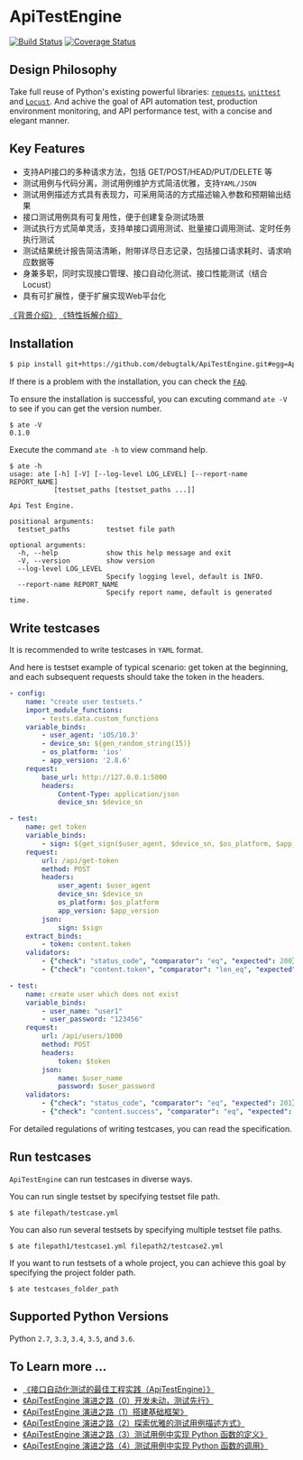 # ApiTestEngine

[![Build Status](https://travis-ci.org/debugtalk/ApiTestEngine.svg?branch=master)](https://travis-ci.org/debugtalk/ApiTestEngine)
[![Coverage Status](https://coveralls.io/repos/github/debugtalk/ApiTestEngine/badge.svg?branch=master)](https://coveralls.io/github/debugtalk/ApiTestEngine?branch=master)

## Design Philosophy

Take full reuse of Python's existing powerful libraries: [`requests`][requests], [`unittest`][unittest] and [`Locust`][Locust]. And achive the goal of API automation test, production environment monitoring, and API performance test, with a concise and  elegant manner.

## Key Features

- 支持API接口的多种请求方法，包括 GET/POST/HEAD/PUT/DELETE 等
- 测试用例与代码分离，测试用例维护方式简洁优雅，支持`YAML/JSON`
- 测试用例描述方式具有表现力，可采用简洁的方式描述输入参数和预期输出结果
- 接口测试用例具有可复用性，便于创建复杂测试场景
- 测试执行方式简单灵活，支持单接口调用测试、批量接口调用测试、定时任务执行测试
- 测试结果统计报告简洁清晰，附带详尽日志记录，包括接口请求耗时、请求响应数据等
- 身兼多职，同时实现接口管理、接口自动化测试、接口性能测试（结合Locust）
- 具有可扩展性，便于扩展实现Web平台化

[《背景介绍》](docs/background.md) [《特性拆解介绍》](docs/features-intro.md)

## Installation

```bash
$ pip install git+https://github.com/debugtalk/ApiTestEngine.git#egg=ApiTestEngine
```

If there is a problem with the installation, you can check the [`FAQ`](docs/FAQ.md).

To ensure the installation is successful, you can excuting command `ate -V` to see if you can get the version number.

```text
$ ate -V
0.1.0
```

Execute the command `ate -h` to view command help.

```text
$ ate -h
usage: ate [-h] [-V] [--log-level LOG_LEVEL] [--report-name REPORT_NAME]
           [testset_paths [testset_paths ...]]

Api Test Engine.

positional arguments:
  testset_paths         testset file path

optional arguments:
  -h, --help            show this help message and exit
  -V, --version         show version
  --log-level LOG_LEVEL
                        Specify logging level, default is INFO.
  --report-name REPORT_NAME
                        Specify report name, default is generated time.
```

## Write testcases

It is recommended to write testcases in `YAML` format.

And here is testset example of typical scenario: get token at the beginning, and each subsequent requests should take the token in the headers.

```yaml
- config:
    name: "create user testsets."
    import_module_functions:
        - tests.data.custom_functions
    variable_binds:
        - user_agent: 'iOS/10.3'
        - device_sn: ${gen_random_string(15)}
        - os_platform: 'ios'
        - app_version: '2.8.6'
    request:
        base_url: http://127.0.0.1:5000
        headers:
            Content-Type: application/json
            device_sn: $device_sn

- test:
    name: get token
    variable_binds:
        - sign: ${get_sign($user_agent, $device_sn, $os_platform, $app_version)}
    request:
        url: /api/get-token
        method: POST
        headers:
            user_agent: $user_agent
            device_sn: $device_sn
            os_platform: $os_platform
            app_version: $app_version
        json:
            sign: $sign
    extract_binds:
        - token: content.token
    validators:
        - {"check": "status_code", "comparator": "eq", "expected": 200}
        - {"check": "content.token", "comparator": "len_eq", "expected": 16}

- test:
    name: create user which does not exist
    variable_binds:
        - user_name: "user1"
        - user_password: "123456"
    request:
        url: /api/users/1000
        method: POST
        headers:
            token: $token
        json:
            name: $user_name
            password: $user_password
    validators:
        - {"check": "status_code", "comparator": "eq", "expected": 201}
        - {"check": "content.success", "comparator": "eq", "expected": true}
```

For detailed regulations of writing testcases, you can read the specification.

## Run testcases

`ApiTestEngine` can run testcases in diverse ways.

You can run single testset by specifying testset file path.

```text
$ ate filepath/testcase.yml
```

You can also run several testsets by specifying multiple testset file paths.

```text
$ ate filepath1/testcase1.yml filepath2/testcase2.yml
```

If you want to run testsets of a whole project, you can achieve this goal by specifying the project folder path.

```text
$ ate testcases_folder_path
```

## Supported Python Versions

Python `2.7`, `3.3`, `3.4`, `3.5`, and `3.6`.

## To Learn more ...

- [《接口自动化测试的最佳工程实践（ApiTestEngine）》](http://debugtalk.com/post/ApiTestEngine-api-test-best-practice/)
- [《ApiTestEngine 演进之路（0）开发未动，测试先行》](http://debugtalk.com/post/ApiTestEngine-0-setup-CI-test/)
- [《ApiTestEngine 演进之路（1）搭建基础框架》](http://debugtalk.com/post/ApiTestEngine-1-setup-basic-framework/)
- [《ApiTestEngine 演进之路（2）探索优雅的测试用例描述方式》](http://debugtalk.com/post/ApiTestEngine-2-best-testcase-description/)
- [《ApiTestEngine 演进之路（3）测试用例中实现 Python 函数的定义》](http://debugtalk.com/post/ApiTestEngine-3-define-functions-in-yaml-testcases/)
- [《ApiTestEngine 演进之路（4）测试用例中实现 Python 函数的调用》](http://debugtalk.com/post/ApiTestEngine-4-call-functions-in-yaml-testcases/)


[requests]: http://docs.python-requests.org/en/master/
[unittest]: https://docs.python.org/3/library/unittest.html
[Locust]: http://locust.io/
